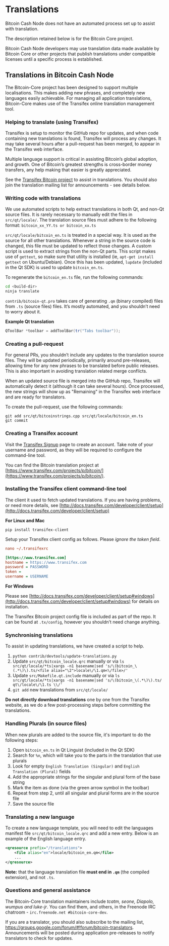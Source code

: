 Translations
============

Bitcoin Cash Node does not have an automated process set up to assist
with translation.

The description retained below is for the Bitcoin Core project.

Bitcoin Cash Node developers may use translation data made available by
Bitcoin Core or other projects that publish translations under compatible
licenses until a specific process is established.


Translations in Bitcoin Cash Node
---------------------------------

The Bitcoin-Core project has been designed to support multiple localisations. This
makes adding new phrases, and completely new languages easily achievable. For managing
all application translations, Bitcoin-Core makes use of the Transifex online translation
management tool.

### Helping to translate (using Transifex)
Transifex is setup to monitor the GitHub repo for updates, and when code containing
new translations is found, Transifex will process any changes. It may take several
hours after a pull-request has been merged, to appear in the Transifex web interface.

Multiple language support is critical in assisting Bitcoin’s global adoption, and
growth. One of Bitcoin’s greatest strengths is cross-border money transfers, any
help making that easier is greatly appreciated.

See the [Transifex Bitcoin project](https://www.transifex.com/projects/p/bitcoin/)
to assist in translations. You should also join the translation mailing list for
announcements - see details below.

### Writing code with translations
We use automated scripts to help extract translations in both Qt, and non-Qt source
files. It is rarely necessary to manually edit the files in `src/qt/locale/`. The
translation source files must adhere to the following format:
`bitcoin_xx_YY.ts or bitcoin_xx.ts`

`src/qt/locale/bitcoin_en.ts` is treated in a special way. It is used as the source
for all other translations. Whenever a string in the source code is changed, this
file must be updated to reflect those changes. A custom script is used to extract
strings from the non-Qt parts. This script makes use of `gettext`, so make sure
that utility is installed (ie, `apt-get install gettext` on Ubuntu/Debian). Once
this has been updated, `lupdate` (included in the Qt SDK) is used to update `bitcoin_en.ts`.

To regenerate the `bitcoin_en.ts` file, run the following commands:
```sh
cd <build-dir>
ninja translate
```

`contrib/bitcoin-qt.pro` takes care of generating `.qm` (binary compiled) files
from `.ts` (source files) files. It’s mostly automated, and you shouldn’t need to
worry about it.

**Example Qt translation**
```cpp
QToolBar *toolbar = addToolBar(tr("Tabs toolbar"));
```

### Creating a pull-request
For general PRs, you shouldn’t include any updates to the translation source files.
They will be updated periodically, primarily around pre-releases, allowing time for
any new phrases to be translated before public releases. This is also important
in avoiding translation related merge conflicts.

When an updated source file is merged into the GitHub repo, Transifex will automatically
detect it (although it can take several hours). Once processed, the new strings
will show up as "Remaining" in the Transifex web interface and are ready for translators.

To create the pull-request, use the following commands:
```
git add src/qt/bitcoinstrings.cpp src/qt/locale/bitcoin_en.ts
git commit
```

### Creating a Transifex account
Visit the [Transifex Signup](https://www.transifex.com/signup/) page to create an
account. Take note of your username and password, as they will be required to configure
the command-line tool.

You can find the Bitcoin translation project at [https://www.transifex.com/projects/p/bitcoin/](https://www.transifex.com/projects/p/bitcoin/).

### Installing the Transifex client command-line tool
The client it used to fetch updated translations. If you are having problems, or
need more details, see [http://docs.transifex.com/developer/client/setup](http://docs.transifex.com/developer/client/setup)

**For Linux and Mac**

`pip install transifex-client`

Setup your Transifex client config as follows. Please *ignore the token field*.

```ini
nano ~/.transifexrc

[https://www.transifex.com]
hostname = https://www.transifex.com
password = PASSWORD
token =
username = USERNAME
```

**For Windows**

Please see [http://docs.transifex.com/developer/client/setup#windows](http://docs.transifex.com/developer/client/setup#windows)
for details on installation.

The Transifex Bitcoin project config file is included as part of the repo. It can
be found at `.tx/config`, however you shouldn’t need change anything.

### Synchronising translations
To assist in updating translations, we have created a script to help.

1. `python contrib/devtools/update-translations.py`
2. Update `src/qt/bitcoin_locale.qrc` manually or via
   `ls src/qt/locale/*ts|xargs -n1 basename|sed 's/\(bitcoin_\(.*\)\).ts/<file alias="\2">locale\/\1.qm<\/file>/'`
3. Update `src/Makefile.qt.include` manually or via
   `ls src/qt/locale/*ts|xargs -n1 basename|sed 's/\(bitcoin_\(.*\)\).ts/
   qt\/locale\/\1.ts \\/'`
4. `git add` new translations from `src/qt/locale/`

**Do not directly download translations** one by one from the Transifex website,
as we do a few post-processing steps before committing the translations.

### Handling Plurals (in source files)
When new plurals are added to the source file, it's important to do the following
steps:

1. Open `bitcoin_en.ts` in Qt Linguist (included in the Qt SDK)
2. Search for `%n`, which will take you to the parts in the translation that use
   plurals
3. Look for empty `English Translation (Singular)` and `English Translation (Plural)`
   fields
4. Add the appropriate strings for the singular and plural form of the base string
5. Mark the item as done (via the green arrow symbol in the toolbar)
6. Repeat from step 2, until all singular and plural forms are in the source file
7. Save the source file

### Translating a new language
To create a new language template, you will need to edit the languages manifest file
`src/qt/bitcoin_locale.qrc` and add a new entry. Below is an example of the English
language entry.

```xml
<qresource prefix="/translations">
    <file alias="en">locale/bitcoin_en.qm</file>
    ...
</qresource>
```

**Note:** that the language translation file **must end in `.qm`**
(the compiled extension), and not `.ts`.

### Questions and general assistance
The Bitcoin-Core translation maintainers include *tcatm, seone, Diapolo, wumpus
and luke-jr*. You can find them, and others, in the Freenode IRC
chatroom - `irc.freenode.net #bitcoin-core-dev`.

If you are a translator, you should also subscribe to the mailing list,
<https://groups.google.com/forum/#!forum/bitcoin-translators>. Announcements will
be posted during application pre-releases to notify translators to check for updates.
